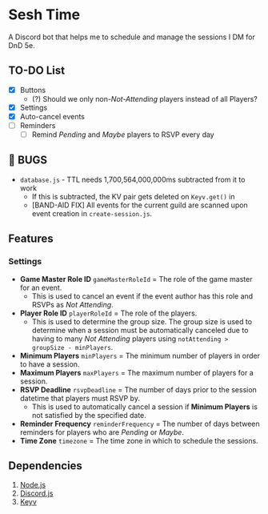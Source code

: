 # Sesh Time
A Discord bot that helps me to schedule and manage the sessions I DM for DnD 5e.

## TO-DO List
- [x] Buttons
    - (?) Should we only non-*Not-Attending* players instead of all Players?
- [x] Settings
- [x] Auto-cancel events
- [ ] Reminders
    - [ ] Remind *Pending* and *Maybe* players to RSVP every day

## 🐛 BUGS
- `database.js` - TTL needs 1,700,564,000,000ms subtracted from it to work
    - If this is subtracted, the KV pair gets deleted on `Keyv.get()` in 
    - [BAND-AID FIX] All events for the current guild are scanned upon event creation in `create-session.js`.

## Features
### Settings
- **Game Master Role ID** `gameMasterRoleId` = The role of the game master for an event. 
    - This is used to cancel an event if the event author has this role and RSVPs as *Not Attending*.
- **Player Role ID** `playerRoleId` = The role of the players.
    - This is used to determine the group size. The group size is used to determine when a session must be automatically canceled due to having to many *Not Attending* players using `notAttending > groupSize - minPlayers`.
- **Minimum Players** `minPlayers` = The minimum number of players in order to have a session.
- **Maximum Players** `maxPlayers` = The maximum number of players for a session.
- **RSVP Deadline** `rsvpDeadline` = The number of days prior to the session datetime that players must RSVP by.
    - This is used to automatically cancel a session if **Minimum Players** is not satisfied by the specified date.
- **Reminder Frequency** `reminderFrequency` = The number of days between reminders for players who are *Pending* or *Maybe*.
- **Time Zone** `timezone` = The time zone in which to schedule the sessions.

## Dependencies
1. [Node.js](https://nodejs.org/en/)
2. [Discord.js](https://discord.js.org/#/)
3. [Keyv](https://keyv.org/)